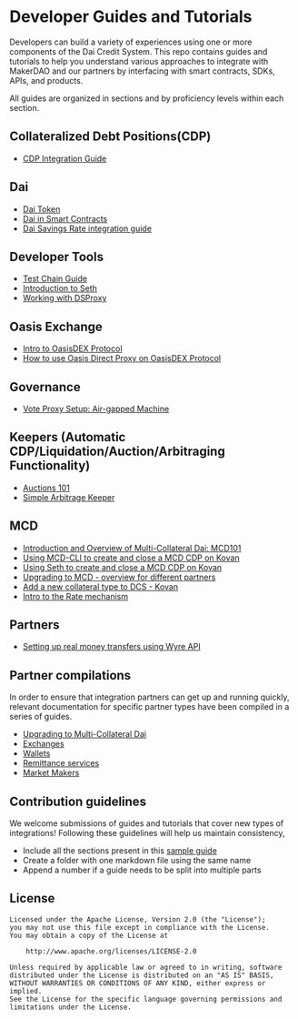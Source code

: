 # Developer Guides and Tutorials

Developers can build a variety of experiences using one or more components of the Dai Credit System. This repo contains guides and tutorials to help you understand various approaches to integrate with MakerDAO and our partners by interfacing with smart contracts, SDKs, APIs, and products.

All guides are organized in sections and by proficiency levels within each section.

## Collateralized Debt Positions(CDP)

- [CDP Integration Guide](/cdp/cdp-integration-guide/cdp-integration-guide.md)

## Dai

- [Dai Token](/dai/dai-token/dai-token.md)
- [Dai in Smart Contracts](/dai/dai-in-smart-contracts/README.md)
- [Dai Savings Rate integration guide](/dai/dsr-integration-guide/dsr-integration-guide-01.md)

## Developer Tools

- [Test Chain Guide](/devtools/test-chain-guide/test-chain-guide.md)
- [Introduction to Seth](/devtools/seth/seth-guide-01/seth-guide-01.md)
- [Working with DSProxy](/devtools/working-with-dsproxy/working-with-dsproxy.md)

## Oasis Exchange

- [Intro to OasisDEX Protocol](/Oasis/intro-to-oasis/intro-to-oasis-maker-otc.md)
- [How to use Oasis Direct Proxy on OasisDEX Protocol](/Oasis/oasis-direct-proxy.md)

## Governance

- [Vote Proxy Setup: Air-gapped Machine](/governance/vote-proxy-setup-airgapped-machine/vote-proxy-setup-airgapped-machine.md)

## Keepers (Automatic CDP/Liquidation/Auction/Arbitraging Functionality)

- [Auctions 101](/keepers/auctions/auctions-101.md)
- [Simple Arbitrage Keeper](/keepers/simple-arbitrage-keeper/simple-arbitrage-keeper.md)

## MCD

- [Introduction and Overview of Multi-Collateral Dai: MCD101](/mcd/mcd-101/mcd-101.md)
- [Using MCD-CLI to create and close a MCD CDP on Kovan](/mcd/mcd-cli/mcd-cli-guide-01/mcd-cli-guide-01.md)
- [Using Seth to create and close a MCD CDP on Kovan](/mcd/mcd-seth/mcd-seth-01.md)
- [Upgrading to MCD - overview for different partners](/mcd/upgrading-to-multi-collateral-dai/upgrading-to-multi-collateral-dai.md)
- [Add a new collateral type to DCS - Kovan](/mcd/add-collateral-type-testnet/add-collateral-type-testnet.md)
- [Intro to the Rate mechanism](/mcd/intro-rate-mechanism/intro-rate-mechanism.md)

## Partners

- [Setting up real money transfers using Wyre API](/partners/wyre-guide-01/wyre-guide-01.md)

## Partner compilations

In order to ensure that integration partners can get up and running quickly, relevant documentation for specific partner types have been compiled in a series of guides.

- [Upgrading to Multi-Collateral Dai](mcd/upgrading-to-multi-collateral-dai/cli-mcd-migration.md)
- [Exchanges](exchanges/)
- [Wallets](wallets/)
- [Remittance services](remittance/)
- [Market Makers](market-makers/)

## Contribution guidelines

We welcome submissions of guides and tutorials that cover new types of integrations! Following these guidelines will help us maintain consistency,

- Include all the sections present in this [sample guide](/sample/sample-guide-01/sample-guide-01.md)  
- Create a folder with one markdown file using the same name
- Append a number if a guide needs to be split into multiple parts

## License

```text
Licensed under the Apache License, Version 2.0 (the "License");
you may not use this file except in compliance with the License.
You may obtain a copy of the License at

    http://www.apache.org/licenses/LICENSE-2.0

Unless required by applicable law or agreed to in writing, software
distributed under the License is distributed on an "AS IS" BASIS,
WITHOUT WARRANTIES OR CONDITIONS OF ANY KIND, either express or implied.
See the License for the specific language governing permissions and
limitations under the License.
```

